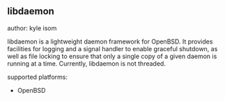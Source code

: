 libdaemon
---------
author: kyle isom 

libdaemon is a lightweight daemon framework for OpenBSD. It provides 
facilities for logging and a signal handler to enable graceful shutdown, 
as well as file locking to ensure that only a single copy of a given daemon 
is running at a time. Currently, libdaemon is not threaded.

supported platforms:    

+  OpenBSD

